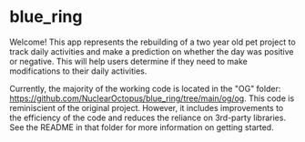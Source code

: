# blue_ring
Welcome! This app represents the rebuilding of a two year old pet project to track daily activities and make a prediction on whether the day was positive or negative. This will help users determine if they need to make modifications to their daily activities. 

Currently, the majority of the working code is located in the "OG" folder: https://github.com/NuclearOctopus/blue_ring/tree/main/og/og. This code is reminiscient of the original project. However, it includes improvements to the efficiency of the code and reduces the reliance on 3rd-party libraries. See the README in that folder for more information on getting started.

